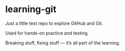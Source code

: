 # learning-git

Just a little test repo to explore GitHub and Git.

Used for hands-on practice and testing.

Breaking stuff, fixing stuff — it’s all part of the learning.
